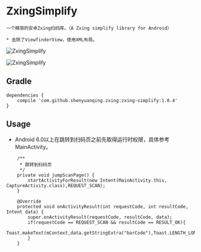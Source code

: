 # ZxingSimplify

    一个精简的安卓Zxing扫码库。（A Zxing simplify library for Android）

    * 去除了ViewfinderView，使用XML布局。

![ZxingSimplify](https://github.com/shenyuanqing/ZxingSimplify/blob/master/images/zxingscan.png)

![ZxingSimplify](https://github.com/shenyuanqing/ZxingSimplify/blob/master/images/zxingsimplify.png)

Gradle
------
```
dependencies {
    compile 'com.github.shenyuanqing.zxing:zxing-simplify:1.0.4'
}
```

Usage
-----

* Android 6.0以上在跳转到扫码页之前先取得运行时权限，具体参考MainActivity。

```
    /**
     * 跳转到扫码页
     */
    private void jumpScanPage() {
        startActivityForResult(new Intent(MainActivity.this, CaptureActivity.class),REQUEST_SCAN);
    }

    @Override
    protected void onActivityResult(int requestCode, int resultCode, Intent data) {
        super.onActivityResult(requestCode, resultCode, data);
        if(requestCode == REQUEST_SCAN && resultCode == RESULT_OK){
            Toast.makeText(mContext,data.getStringExtra("barCode"),Toast.LENGTH_LONG).show();
        }
    }
```


